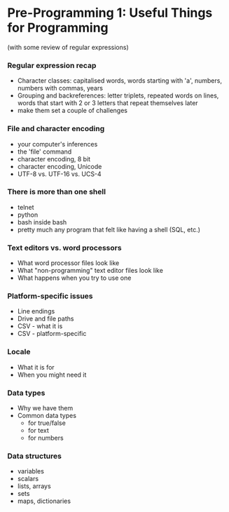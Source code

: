 # Pre-Programming 1: Useful Things for Programming
(with some review of regular expressions)

### Regular expression recap

   * Character classes: capitalised words, words starting with 'a', numbers, numbers with commas, years
   * Grouping and backreferences: letter triplets, repeated words on lines, words that start with 2 or 3 letters that repeat themselves later
   * make them set a couple of challenges

### File and character encoding

   * your computer's inferences
   * the 'file' command
   * character encoding, 8 bit
   * character encoding, Unicode
   * UTF-8 vs. UTF-16 vs. UCS-4

### There is more than one shell

   * telnet
   * python
   * bash inside bash
   * pretty much any program that felt like having a shell (SQL, etc.)

### Text editors vs. word processors

   * What word processor files look like
   * What "non-programming" text editor files look like
   * What happens when you try to use one

### Platform-specific issues

   * Line endings
   * Drive and file paths
   * CSV - what it is
   * CSV - platform-specific

### Locale

   * What it is for
   * When you might need it

### Data types

   * Why we have them
   * Common data types
       * for true/false
       * for text
       * for numbers

### Data structures

   * variables
   * scalars
   * lists, arrays
   * sets
   * maps, dictionaries
